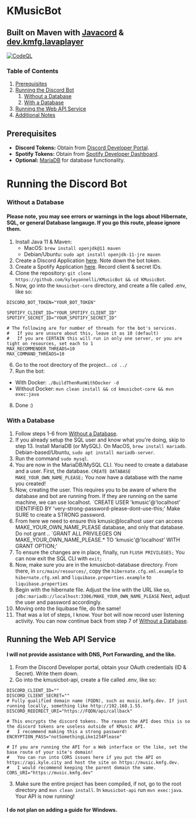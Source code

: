 # KMusicBot
## Built on Maven with [Javacord](https://github.com/Javacord/Javacord) & [dev.kmfg.lavaplayer](https://github.com/sedmelluq/lavaplayer)
[![CodeQL](https://github.com/kyleyannelli/KMusicBot/actions/workflows/codeql-analysis.yml/badge.svg)](https://github.com/kyleyannelli/KMusicBot/actions/workflows/codeql-analysis.yml)

### Table of Contents
1. [Prerequisites](#prerequisites)
2. [Running the Discord Bot](#running-the-discord-bot)
    1. [Without a Database](#without-a-database)
    2. [With a Database](#with-a-database)
3. [Running the Web API Service](#running-the-web-api-service)
4. [Additional Notes](#additional-notes)

## Prerequisites
- **Discord Tokens:** Obtain from [Discord Developer Portal](https://discord.com/developers/applications).
- **Spotify Tokens:** Obtain from [Spotify Developer Dashboard](https://developer.spotify.com/dashboard/login).
- **Optional:** [MariaDB](https://www.digitalocean.com/community/tutorials/how-to-install-mariadb-on-ubuntu-22-04) for database functionality.

# Running the Discord Bot

### Without a Database
#### Please note, you may see errors or warnings in the logs about Hibernate, SQL, or general Database langauge. If you go this route, please ignore them.
1. Install Java 11 & Maven:
   - MacOS: `brew install openjdk@11 maven`
   - Debian/Ubuntu: `sudo apt install openjdk-11-jre maven`
2. Create a Discord Application [here](https://discord.com/developers/applications). Note down the bot token.
3. Create a Spotify Application [here](https://developer.spotify.com/dashboard/login). Record client & secret IDs.
4. Clone the repository: `git clone https://github.com/kyleyannelli/KMusicBot && cd KMusicBot`.
5. Now, go into the `kmusicbot-core` directory, and create a file called .env, like so:
```
DISCORD_BOT_TOKEN="YOUR_BOT_TOKEN"

SPOTIFY_CLIENT_ID="YOUR_SPOTIFY_CLIENT_ID"
SPOTIFY_SECRET_ID="YOUR_SPOTIFY_SECRET_ID"

# The following are for number of threads for the bot's services.
#   If you are unsure about this, leave it as 10 (default)
#   If you are CERTAIN this will run in only one server, or you are tight on resources, set each to 1
MAX_RECOMMENDER_THREADS=10
MAX_COMMAND_THREADS=10
```
6. Go to the root directory of the project... `cd ../`
7. Run the bot:
- With Docker: `./BuildThenRunWithDocker -d`
- Without Docker: `mvn clean install && cd kmusicbot-core && mvn exec:java`
8. Done :)

### With a Database
1. Follow steps 1-6 from [Without a Database](#without-a-database).
2. If you already setup the SQL user and know what you're doing, skip to step 13. Install MariaDB (or MySQL). On MacOS, `brew install mariadb`. Debian-based/Ubuntu, `sudo apt install mariadb-server`.
3. Run the command `sudo mysql`.
4. You are now in the MariaDB/MySQL CLI. You need to create a database and a user. First, the database.
`CREATE DATABASE MAKE_YOUR_OWN_NAME_PLEASE;` You now have a database with the name you created!
5. Now, creating the user. This requires you to be aware of where the database and bot are running from. If they are running on the same machine, we can use localhost.
`CREATE USER 'kmusic'@'localhost' IDENTIFIED BY 'very-strong-password-please-dont-use-this;' Make SURE to create a STRONG password.
6. From here we need to ensure this kmusic@localhost user can access MAKE_YOUR_OWN_NAME_PLEASE database, and only that database. Do not grant *.*. 
`GRANT ALL PRIVILEGES ON MAKE_YOUR_OWN_NAME_PLEASE.* TO 'kmusic'@'localhost' WITH GRANT OPTION;'
7. To ensure the changes are in place, finally, run `FLUSH PRIVILEGES;` You can now exit the SQL CLI with `exit;`
8. Now, make sure you are in the kmusicbot-database directory. From there, in `src/main/resources/`, copy the `hibernate.cfg.xml.example` to `hibernate.cfg.xml` and `liquibase.properties.example` to `liquibase.properties`
9. Begin with the hibernate file. Adjust the line with the URL like so, `jdbc:mariadb://localhost:3306/MAKE_YOUR_OWN_NAME_PLEASE`
Next, adjust the user and password accordingly.
10. Moving onto the liquibase file, do the same!
11. That was a lot of steps, I know. Your bot will now record user listening activity. You can now continue back from step 7 of [Without a Database](#without-a-database).

## Running the Web API Service
#### I will not provide assistance with DNS, Port Forwarding, and the like.
1. From the Discord Developer portal, obtain your OAuth credentials (ID & Secret). Write them down.
2. Go into the kmusicbot-api, create a file called .env, like so:
```
DISCORD_CLIENT_ID=""
DISCORD_CLIENT_SECRET=""
# Fully qualified domain name (FQDN), such as music.kmfg.dev. If just running locally, something like http://192.168.1.55.
DISCORD_REDIRECT_URI="https://FQDN/api/callback"

# This encrypts the discord tokens. The reason the API does this is so the discord tokens are useless outside of KMusic API.
#   I recommend making this a strong password!
ENCRYPTION_PASS="notSomethingLike1234Please"

# If you are running the API for a Web interface or the like, set the base route of your site's domain!
#   You can run into CORS issues here if you put the API on https://api.kyle.city and host the site on https://music.kmfg.dev.
#   I would recommend keeping the parent domain the same.
CORS_URI="https://music.kmfg.dev"
```
3. Make sure the entire project has been compiled, if not, go to the root directory and `mvn clean install`.
In `kmusicbot-api` run `mvn exec:java`. Your API is now running!

#### I do not plan on adding a guide for Windows.
